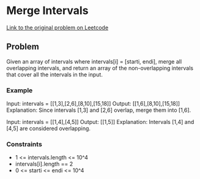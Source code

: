 # Merge Intervals

[Link to the original problem on Leetcode](https://leetcode.com/problems/merge-intervals/)

## Problem

Given an array of intervals where intervals[i] = [starti, endi], merge all overlapping intervals, and return an array of the non-overlapping intervals that cover all the intervals in the input.

### Example

Input: intervals = [[1,3],[2,6],[8,10],[15,18]]
Output: [[1,6],[8,10],[15,18]]
Explanation: Since intervals [1,3] and [2,6] overlap, merge them into [1,6].


Input: intervals = [[1,4],[4,5]]
Output: [[1,5]]
Explanation: Intervals [1,4] and [4,5] are considered overlapping.

### Constraints

- 1 <= intervals.length <= 10^4
- intervals[i].length == 2
- 0 <= starti <= endi <= 10^4
